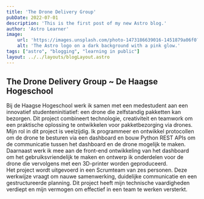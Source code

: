 ```yaml
---
title: 'The Drone Delivery Group'
pubDate: 2022-07-01
description: 'This is the first post of my new Astro blog.'
author: 'Astro Learner'
image:
    url: 'https://images.unsplash.com/photo-1473186639016-1451879a06f0?q=80&w=2005&auto=format&fit=crop&ixlib=rb-4.0.3&ixid=M3wxMjA3fDB8MHxwaG90by1wYWdlfHx8fGVufDB8fHx8fA%3D%3D'
    alt: 'The Astro logo on a dark background with a pink glow.'
tags: ["astro", "blogging", "learning in public"]
layout: ../../layouts/blogLayout.astro
---
```

## The Drone Delivery Group ~ De Haagse Hogeschool
Bij de Haagse Hogeschool werk ik samen met een medestudent aan een innovatief studenteninitiatief: een drone die zelfstandig pakketten kan bezorgen. Dit project combineert technologie, creativiteit en teamwork om een praktische oplossing te ontwikkelen voor pakketbezorging via drones. Mijn rol in dit project is veelzijdig. Ik programmeer en ontwikkel protocollen om de drone te besturen via een dashboard en bouw Python REST APIs om de communicatie tussen het dashboard en de drone mogelijk te maken. Daarnaast werk ik mee aan de front-end ontwikkeling van het dashboard om het gebruiksvriendelijk te maken en ontwerp ik onderdelen voor de drone die vervolgens met een 3D-printer worden geproduceerd.  
Het project wordt uitgevoerd in een Scrumteam van zes personen. Deze werkwijze vraagt om nauwe samenwerking, duidelijke communicatie en een gestructureerde planning. Dit project heeft mijn technische vaardigheden verdiept en mijn vermogen om effectief in een team te werken versterkt.
